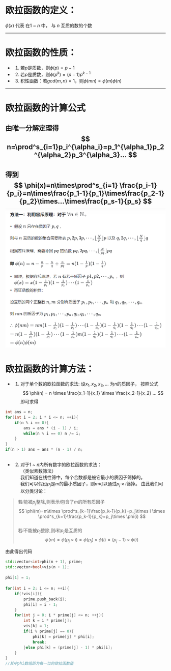 

# 欧拉函数的定义：    
$\phi(x)$ 代表 在$1$ ~ $n$ 中， 与 $n$ 互质的数的个数

----

# 欧拉函数的性质：    
- 1. 若$p$是质数，则$\phi(p)=p-1$
- 2. 若$p$是质数，则$\phi(p^k)=(p-1)p^{k-1}$
- 3. 积性函数：若$gcd(m,n)=1$，则$\phi(mn)=\phi(m)\phi(n)$
---
# 欧拉函数的计算公式
由唯一分解定理得 
$$
n=\prod^s_{i=1}p_i^{\alpha_i}=p_1^{\alpha_1}p_2^{\alpha_2}p_3^{\alpha_3}...
$$  
得到
$$
\phi(x)=n\times\prod^s_{i=1} \frac{p_i-1}{p_i}=n\times\frac{p_1-1}{p_1}\times\frac{p_2-1}{p_2}\times...\times\frac{p_s-1}{p_s}
$$
![Alt text](../img/image2.png)
---
# 欧拉函数的计算方法：
- 1. 对于单个数的欧拉函数的求法:    设$x_1, x_2, x_3, ...$ 为$n$的质因子，  按照公式 
$$
\phi(n) = n \times \frac{x_1-1}{x_1} \times \frac{x_2-1}{x_2} ...
$$
即可求得
```c++
int ans = n; 
for(int i = 2; i * i <= n; ++i){
    if(n % i == 0){
        ans = ans * (i - 1) / i;
        while(n % i == 0) n /= i;
    }
}
if(n > 1) ans = ans * (n - 1) / n;
```
##

- 2. 对于$1$ ~ $n$内所有数字的欧拉函数的求法：  
（类似素数筛法）    
我们知道在线性筛中，每个合数都是被它最小的质因子筛掉的。    
我们可以假设$p_j$是$m$的最小质因子，则$m$可以通过$p_j\times i$筛掉。
由此我们可以分类讨论：  
> 若$i$能被$p_j$整除,则表示$i$包含了$m$的所有质因子
$$
\phi(m)=m\times \prod^s_{k=1}\frac{p_k-1}{p_k}=p_j\times i \times \prod^s_{k=1}\frac{p_k-1}{p_k}=p_j\times \phi(i)
$$\
>若$i$不能被$p_j$整除,则$i$和$p_j$是互质的
$$
\phi(m)=\phi(p_j\times i)=\phi(p_j)\times \phi(i)=(p_j-1)\times\phi(i)
$$

由此得出代码
```c++
std::vector<int>phi(n + 1), prime;
std::vector<bool>vis(n + 1);

phi[1] = 1;

for(int i = 2; i <= n; ++i){
    if(!vis[i]){
        prime.push_back(i);
        phi[i] = i - 1;
    }
    for(int j = 0; i * prime[j] <= n; ++j){
        int k = i * prime[j];
        vis[k] = 1;
        if(i % prime[j] == 0){
            phi[k] = prime[j] * phi[i];
            break;
        }else phi[k] = (prime[j] - 1) * phi[i]; 
    }
}
//其中phi数组即为每一位的欧拉函数值
```

